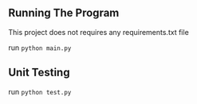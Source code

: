 ## Running The Program
This project does not requires any requirements.txt file

run `python main.py`

## Unit Testing

run `python test.py`